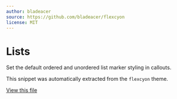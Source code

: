 ```yaml
---
author: bladeacer
source: https://github.com/bladeacer/flexcyon
license: MIT
---
```


# Lists

Set the default ordered and unordered list marker styling in callouts.

This snippet was automatically extracted from the `flexcyon` theme.

[View this file](./lists.css)
